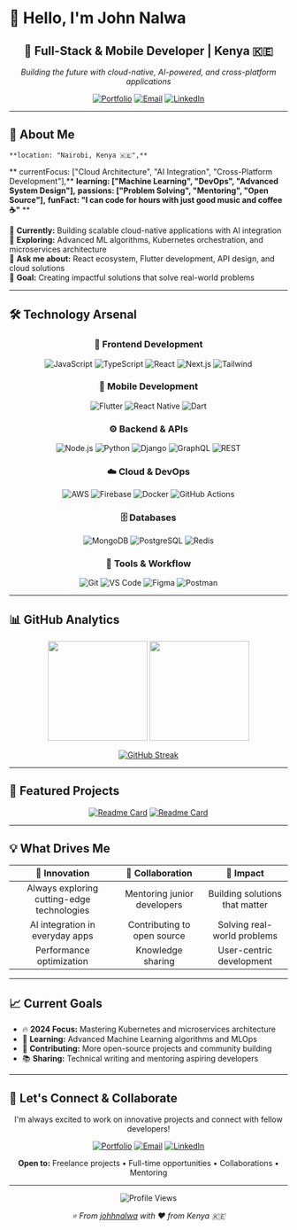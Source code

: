 # 👋 Hello, I'm John Nalwa

<div align="center">
  
## 🚀 Full-Stack & Mobile Developer | Kenya 🇰🇪
  
*Building the future with cloud-native, AI-powered, and cross-platform applications*

[![Portfolio](https://img.shields.io/badge/🌐_Portfolio-FF6B6B?style=for-the-badge&logoColor=white)](https://john-nalwa-dev.onrender.com)
[![Email](https://img.shields.io/badge/📧_Contact-4ECDC4?style=for-the-badge&logoColor=white)](mailto:johnneyjayson@gmail.com)
[![LinkedIn](https://img.shields.io/badge/LinkedIn-0077B5?style=for-the-badge&logo=linkedin&logoColor=white)](https://linkedin.com/in/YOUR-LINK-HERE)

</div>

---

## 🎯 About Me


    **location: "Nairobi, Kenya 🇰🇪",**
   ** currentFocus: ["Cloud Architecture", "AI Integration", "Cross-Platform Development"],**
    **learning: ["Machine Learning", "DevOps", "Advanced System Design"],**
    **passions: ["Problem Solving", "Mentoring", "Open Source"],**
    **funFact: "I can code for hours with just good music and coffee ☕"**
**

🔭 **Currently:** Building scalable cloud-native applications with AI integration  
🌱 **Exploring:** Advanced ML algorithms, Kubernetes orchestration, and microservices architecture  
💬 **Ask me about:** React ecosystem, Flutter development, API design, and cloud solutions  
🎯 **Goal:** Creating impactful solutions that solve real-world problems

---

## 🛠️ Technology Arsenal

<div align="center">

### 🎨 Frontend Development
![JavaScript](https://img.shields.io/badge/JavaScript-F7DF1E?style=for-the-badge&logo=javascript&logoColor=black)
![TypeScript](https://img.shields.io/badge/TypeScript-007ACC?style=for-the-badge&logo=typescript&logoColor=white)
![React](https://img.shields.io/badge/React-20232A?style=for-the-badge&logo=react&logoColor=61DAFB)
![Next.js](https://img.shields.io/badge/Next.js-000000?style=for-the-badge&logo=next.js&logoColor=white)
![Tailwind](https://img.shields.io/badge/Tailwind_CSS-38B2AC?style=for-the-badge&logo=tailwind-css&logoColor=white)

### 📱 Mobile Development
![Flutter](https://img.shields.io/badge/Flutter-02569B?style=for-the-badge&logo=flutter&logoColor=white)
![React Native](https://img.shields.io/badge/React_Native-20232A?style=for-the-badge&logo=react&logoColor=61DAFB)
![Dart](https://img.shields.io/badge/Dart-0175C2?style=for-the-badge&logo=dart&logoColor=white)

### ⚙️ Backend & APIs
![Node.js](https://img.shields.io/badge/Node.js-43853D?style=for-the-badge&logo=node.js&logoColor=white)
![Python](https://img.shields.io/badge/Python-3776AB?style=for-the-badge&logo=python&logoColor=white)
![Django](https://img.shields.io/badge/Django-092E20?style=for-the-badge&logo=django&logoColor=white)
![GraphQL](https://img.shields.io/badge/GraphQL-E10098?style=for-the-badge&logo=graphql&logoColor=white)
![REST](https://img.shields.io/badge/REST_API-FF6B6B?style=for-the-badge&logoColor=white)

### ☁️ Cloud & DevOps
![AWS](https://img.shields.io/badge/Amazon_AWS-FF9900?style=for-the-badge&logo=amazonaws&logoColor=white)
![Firebase](https://img.shields.io/badge/Firebase-039BE5?style=for-the-badge&logo=Firebase&logoColor=white)
![Docker](https://img.shields.io/badge/Docker-2496ED?style=for-the-badge&logo=docker&logoColor=white)
![GitHub Actions](https://img.shields.io/badge/GitHub_Actions-2088FF?style=for-the-badge&logo=github-actions&logoColor=white)

### 🗄️ Databases
![MongoDB](https://img.shields.io/badge/MongoDB-4EA94B?style=for-the-badge&logo=mongodb&logoColor=white)
![PostgreSQL](https://img.shields.io/badge/PostgreSQL-316192?style=for-the-badge&logo=postgresql&logoColor=white)
![Redis](https://img.shields.io/badge/Redis-DC382D?style=for-the-badge&logo=redis&logoColor=white)

### 🔧 Tools & Workflow
![Git](https://img.shields.io/badge/Git-F05032?style=for-the-badge&logo=git&logoColor=white)
![VS Code](https://img.shields.io/badge/VS_Code-007ACC?style=for-the-badge&logo=visual-studio-code&logoColor=white)
![Figma](https://img.shields.io/badge/Figma-F24E1E?style=for-the-badge&logo=figma&logoColor=white)
![Postman](https://img.shields.io/badge/Postman-FF6C37?style=for-the-badge&logo=postman&logoColor=white)

</div>

---

## 📊 GitHub Analytics

<div align="center">
  
<img height="180em" src="https://github-readme-stats.vercel.app/api?username=johhnalwa&show_icons=true&theme=tokyonight&include_all_commits=true&count_private=true&hide_border=true"/>
<img height="180em" src="https://github-readme-stats.vercel.app/api/top-langs/?username=johhnalwa&layout=compact&theme=tokyonight&hide_border=true"/>

</div>

<div align="center">
  
[![GitHub Streak](https://streak-stats.demolab.com?user=johhnalwa&theme=tokyonight&hide_border=true&border_radius=5)](https://git.io/streak-stats)

</div>

---

## 🎯 Featured Projects

<div align="center">

[![Readme Card](https://github-readme-stats.vercel.app/api/pin/?username=johhnalwa&repo=YOUR-REPO-NAME&theme=tokyonight&hide_border=true)](https://github.com/johhnalwa/YOUR-REPO-NAME)
[![Readme Card](https://github-readme-stats.vercel.app/api/pin/?username=johhnalwa&repo=YOUR-REPO-NAME-2&theme=tokyonight&hide_border=true)](https://github.com/johhnalwa/YOUR-REPO-NAME-2)

</div>

---

## 💡 What Drives Me

<div align="center">

| 🚀 **Innovation** | 🤝 **Collaboration** | 🎯 **Impact** |
|:---:|:---:|:---:|
| Always exploring cutting-edge technologies | Mentoring junior developers | Building solutions that matter |
| AI integration in everyday apps | Contributing to open source | Solving real-world problems |
| Performance optimization | Knowledge sharing | User-centric development |

</div>

---

## 📈 Current Goals

- 🔥 **2024 Focus:** Mastering Kubernetes and microservices architecture
- 🎯 **Learning:** Advanced Machine Learning algorithms and MLOps
- 🌟 **Contributing:** More open-source projects and community building
- 📚 **Sharing:** Technical writing and mentoring aspiring developers

---

## 🤝 Let's Connect & Collaborate

<div align="center">

I'm always excited to work on innovative projects and connect with fellow developers!

[![Portfolio](https://img.shields.io/badge/🌐_My_Portfolio-4CAF50?style=for-the-badge&logoColor=white)](https://john-nalwa-dev.onrender.com)
[![Email](https://img.shields.io/badge/📧_Let's_Talk-EA4335?style=for-the-badge&logo=gmail&logoColor=white)](mailto:johnneyjayson@gmail.com)
[![LinkedIn](https://img.shields.io/badge/LinkedIn_Connect-0077B5?style=for-the-badge&logo=linkedin&logoColor=white)](https://linkedin.com/in/YOUR-LINK-HERE)

**Open to:** Freelance projects • Full-time opportunities • Collaborations • Mentoring

</div>

---

<div align="center">
  
![Profile Views](https://komarev.com/ghpvc/?username=johhnalwa&label=Profile%20Views&color=blueviolet&style=for-the-badge)

*⭐ From [johhnalwa](https://github.com/johhnalwa) with ❤️ from Kenya 🇰🇪*

</div>
